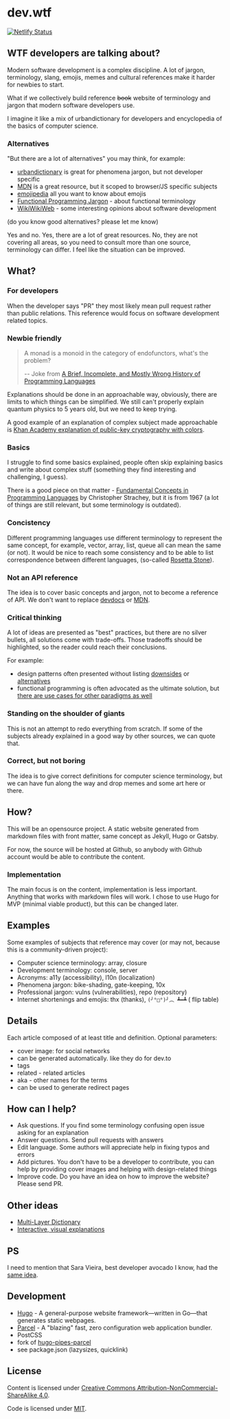 # dev.wtf

[![Netlify Status](https://api.netlify.com/api/v1/badges/56042058-f77b-4bfd-a9a6-edd42683528a/deploy-status)](https://app.netlify.com/sites/devwtf/deploys)

## WTF developers are talking about?

Modern software development is a complex discipline. A lot of jargon, terminology, slang, emojis, memes and cultural references make it harder for newbies to start.

What if we collectively build reference ~~book~~ website of terminology and jargon that modern software developers use.

I imagine it like a mix of urbandictionary for developers and encyclopedia of the basics of computer science.

### Alternatives

"But there are a lot of alternatives" you may think, for example:

- [urbandictionary](https://www.urbandictionary.com/) is great for phenomena jargon, but not developer specific
- [MDN](https://developer.mozilla.org) is a great resource, but it scoped to browser/JS specific subjects
- [emojipedia](https://emojipedia.org/) all you want to know about emojis
- [Functional Programming Jargon](https://github.com/hemanth/functional-programming-jargon) - about functional terminology
- [WikiWikiWeb](http://wiki.c2.com/) - some interesting opinions about software development

(do you know good alternatives? please let me know)

Yes and no. Yes, there are a lot of great resources. No, they are not covering all areas, so you need to consult more than one source, terminology can differ. I feel like the situation can be improved.

## What?

### For developers

When the developer says "PR" they most likely mean pull request rather than public relations. This reference would focus on software development related topics.

### Newbie friendly

> A monad is a monoid in the category of endofunctors, what's the problem?
>
> -- Joke from [A Brief, Incomplete, and Mostly Wrong History of Programming Languages](http://james-iry.blogspot.com/2009/05/brief-incomplete-and-mostly-wrong.html)

Explanations should be done in an approachable way, obviously, there are limits to which things can be simplified. We still can't properly explain quantum physics to 5 years old, but we need to keep trying.

A good example of an explanation of complex subject made approachable is [Khan Academy explanation of public-key cryptography with colors](https://www.khanacademy.org/computing/computer-science/cryptography/modern-crypt/v/diffie-hellman-key-exchange-part-1).

### Basics

I struggle to find some basics explained, people often skip explaining basics and write about complex stuff (something they find interesting and challenging, I guess).

There is a good piece on that matter - [Fundamental Concepts in Programming Languages](http://citeseerx.ist.psu.edu/viewdoc/download?doi=10.1.1.332.3161&rep=rep1&type=pdf) by Christopher Strachey, but it is from 1967 (a lot of things are still relevant, but some terminology is outdated).

### Concistency

Different programming languages use different terminology to represent the same concept, for example, vector, array, list, queue all can mean the same (or not). It would be nice to reach some consistency and to be able to list correspondence between different languages, (so-called [Rosetta Stone](http://rosettacode.org/wiki/Rosetta_Code:About)).

### Not an API reference

The idea is to cover basic concepts and jargon, not to become a reference of API. We don't want to replace [devdocs](https://devdocs.io/) or [MDN](https://developer.mozilla.org).

### Critical thinking

A lot of ideas are presented as "best" practices, but there are no silver bullets, all solutions come with trade-offs. Those tradeoffs should be highlighted, so the reader could reach their conclusions.

For example:

- design patterns often presented without listing [downsides](https://www.deconstructconf.com/2017/brian-marick-patterns-failed-why-should-we-care) or [alternatives](https://github.com/thma/LtuPatternFactory)
- functional programming is often advocated as the ultimate solution, but [there are use cases for other paradigms as well](https://www.youtube.com/watch?v=449j7oKQVkc&t=1s)

### Standing on the shoulder of giants

This is not an attempt to redo everything from scratch. If some of the subjects already explained in a good way by other sources, we can quote that.

### Correct, but not boring

The idea is to give correct definitions for computer science terminology, but we can have fun along the way and drop memes and some art here or there.

## How?

This will be an opensource project. A static website generated from markdown files with front matter, same concept as Jekyll, Hugo or Gatsby.

For now, the source will be hosted at Github, so anybody with Github account would be able to contribute the content.

### Implementation

The main focus is on the content, implementation is less important. Anything that works with markdown files will work. I chose to use Hugo for MVP (minimal viable product), but this can be changed later.

## Examples

Some examples of subjects that reference may cover (or may not, because this is a community-driven project):

- Computer science terminology: array, closure
- Development terminology: console, server
- Acronyms: a11y (accessibility), l10n (localization)
- Phenomena jargon: bike-shading, gate-keeping, 10x
- Professional jargon: vulns (vulnerabilities), repo (repository)
- Internet shortenings and emojis: thx (thanks), `(╯°□°)╯︵ ┻━┻` ( flip table)

## Details

Each article composed of at least title and definition. Optional parameters:

- cover image: for social networks
 - can be generated automatically. like they do for dev.to
- tags
- related - related articles
- aka - other names for the terms
 - can be used to generate redirect pages

## How can I help?

- Ask questions. If you find some terminology confusing open issue asking for an explanation
- Answer questions. Send pull requests with answers
- Edit language. Some authors will appreciate help in fixing typos and errors
- Add pictures. You don't have to be a developer to contribute, you can help by providing cover images and helping with design-related things
- Improve code. Do you have an idea on how to improve the website? Please send PR.

## Other ideas

- [Multi-Layer Dictionary](http://learnthesewordsfirst.com/about/what-is-a-multi-layer-dictionary.html)
- [Interactive, visual explanations](https://www.cs.usfca.edu/~galles/visualization/Algorithms.html)

## PS

I need to mention that Sara Vieira, best developer avocado I know, had the [same idea](https://github.com/SaraVieira/webdev.wtf/issues/1).

## Development

- [Hugo](http://gohugo.io/) - A general-purpose website framework—written in Go—that generates static webpages.
- [Parcel](https://parceljs.org/) - A "blazing" fast, zero configuration web application bundler.
- PostCSS
- fork of [hugo-pipes-parcel](https://github.com/budparr/hugo-pipes-parcel)
- see package.json (lazysizes, quicklink)

## License

Content is licensed under [Creative Commons Attribution-NonCommercial-ShareAlike 4.0](http://creativecommons.org/licenses/by-nc-sa/4.0/).

Code is licensed under [MIT](https://opensource.org/licenses/MIT).
